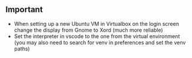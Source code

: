 Important
---------

- When setting up a new Ubuntu VM in Virtualbox on the login screen change the display from Gnome to Xord (much more reliable)
- Set the interpreter in vscode to the one from the virtual environment (you may also need to search for venv in preferences and set the venv paths)
